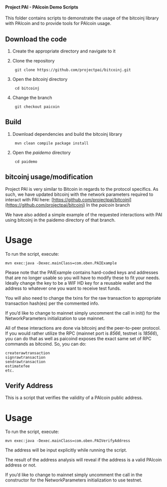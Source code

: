 #### Project PAI - PAIcoin Demo Scripts

This folder contains scripts to demonstrate the usage of the bitcoinj library with PAIcoin and to provide tools for PAIcoin usage.

## Download the code

1. Create the appropriate directory and navigate to it
2. Clone the repository

        git clone https://github.com/projectpai/bitcoinj.git
   
3. Open the *bitcoinj* directory

        cd bitcoinj
   
4. Change the branch

        git checkout paicoin


## Build

1. Download dependencies and build the bitcoinj library

        mvn clean compile package install
   
2. Open the *paidemo* directory

        cd paidemo


## bitcoinj usage/modification

Project PAI is very similar to Bitcoin in regards to the protocol specifics. As such, we have updated bitcoinj with the network parameters required to interact with PAI here:
[https://github.com/projectpai/bitcoinj](https://github.com/projectpai/bitcoinj)
In the *paicoin* branch

We have also added a simple example of the requested interactions with PAI using bitcoinj in the paidemo directory of that branch.

# Usage

To run the script, execute:

    mvn exec:java -Dexec.mainClass=com.oben.PAIExample

Please note that the PAIExample contains hard-coded keys and addresses that are no longer usable so you will have to modify these to fit your needs. Ideally change the key to be a WIF
HD key for a reusable wallet and the address to whatever one you want to receive test funds.

You will also need to change the txins for the raw transaction to appropriate transaction hash(es) per the commented info.

If you’d like to change to mainnet simply uncomment the call in init() for the NetworkParameters initialization to use mainnet.

All of these interactions are done via bitcoinj and the peer-to-peer protocol. If you would rather utilize the RPC (mainnet port is *8566*, testnet is *18566*), you can do that as well as paicoind exposes the exact same set of RPC commands as bitcoind. So, you can do:

    createrawtransaction
    signrawtransaction
    sendrawtransaction
    estimatefee
    etc.

## Verify Address

This is a script that verifies the validity of a PAIcoin public address.

# Usage

To run the script, execute:

    mvn exec:java -Dexec.mainClass=com.oben.PAIVerifyAddress

The address will be input explicitly while running the script.

The result of the address analysis will reveal if the address is a valid PAIcoin address or not.

If you’d like to change to mainnet simply uncomment the call in the constructor for the NetworkParameters initialization to use testnet.